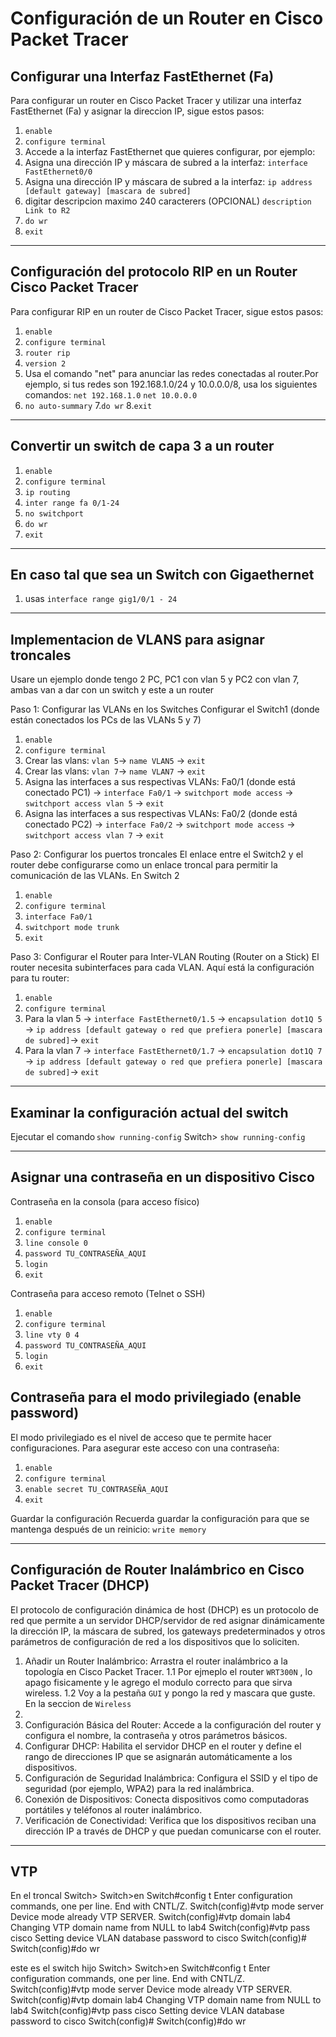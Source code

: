 # Configuración de un Router en Cisco Packet Tracer

## Configurar una Interfaz FastEthernet (Fa)

Para configurar un router en Cisco Packet Tracer y utilizar una interfaz FastEthernet (Fa) y asignar la direccion IP, sigue estos pasos:

1. `enable`
2. `configure terminal`
3. Accede a la interfaz FastEthernet que quieres configurar, por ejemplo:
4. Asigna una dirección IP y máscara de subred a la interfaz: `interface FastEthernet0/0`
5. Asigna una dirección IP y máscara de subred a la interfaz: `ip address [default gateway] [mascara de subred]`
6. digitar descripcion maximo 240 caracterers (OPCIONAL) `description Link to R2`
7. `do wr`
8. `exit`

---

## Configuración del protocolo RIP en un Router Cisco Packet Tracer

Para configurar RIP en un router de Cisco Packet Tracer, sigue estos pasos:

1. `enable`
2. `configure terminal`
3. `router rip`
4. `version 2`
5. Usa el comando "net" para anunciar las redes conectadas al router.Por ejemplo, si tus redes son 192.168.1.0/24 y 10.0.0.0/8, usa los siguientes comandos:
`net 192.168.1.0`
`net 10.0.0.0`
6. `no auto-summary`
7.`do wr`
8.`exit`

---
## Convertir un switch de capa 3 a un router
1. `enable`
2. `configure terminal`
3. `ip routing`
4. `inter range fa 0/1-24`
5. `no switchport`
6. `do wr`
7. `exit`
---
## En caso tal que sea un Switch con Gigaethernet
1. usas `interface range gig1/0/1 - 24`
---
## Implementacion de VLANS para asignar troncales 
Usare un ejemplo donde tengo 2 PC, PC1 con vlan 5 y PC2 con vlan 7, ambas van a dar con un switch y este a un router

Paso 1: Configurar las VLANs en los Switches
Configurar el Switch1 (donde están conectados los PCs de las VLANs 5 y 7)
1. `enable`
2. `configure terminal`
3. Crear las vlans: `vlan 5`-> `name VLAN5` -> `exit`
4. Crear las vlans: `vlan 7`-> `name VLAN7` -> `exit`
5. Asigna las interfaces a sus respectivas VLANs: Fa0/1 (donde está conectado PC1) -> `interface Fa0/1` -> `switchport mode access` -> `switchport access vlan 5` -> `exit`
6. Asigna las interfaces a sus respectivas VLANs: Fa0/2 (donde está conectado PC2) -> `interface Fa0/2` -> `switchport mode access` -> `switchport access vlan 7` -> `exit`

Paso 2: Configurar los puertos troncales
El enlace entre el Switch2 y el router debe configurarse como un enlace troncal para permitir la comunicación de las VLANs.
En Switch 2
1. `enable`
2. `configure terminal`
3. `interface Fa0/1`
4. `switchport mode trunk`
5. `exit`

Paso 3: Configurar el Router para Inter-VLAN Routing (Router on a Stick)
El router necesita subinterfaces para cada VLAN. Aquí está la configuración para tu router:
1. `enable`
2. `configure terminal`
3. Para la vlan 5 -> `interface FastEthernet0/1.5` -> `encapsulation dot1Q 5` -> `ip address [default gateway o red que prefiera ponerle] [mascara de subred]`-> `exit`
4. Para la vlan 7 -> `interface FastEthernet0/1.7` -> `encapsulation dot1Q 7` -> `ip address [default gateway o red que prefiera ponerle] [mascara de subred]`-> `exit`
---
## Examinar la configuración actual del switch 
Ejecutar el comando `show running-config`
Switch> `show running-config`

---
## Asignar una contraseña en un dispositivo Cisco
Contraseña en la consola (para acceso físico)
1. `enable`
2. `configure terminal`
3. `line console 0`
4. `password TU_CONTRASEÑA_AQUI`
5. `login`
6. `exit`

Contraseña para acceso remoto (Telnet o SSH)
1. `enable`
2. `configure terminal`
3. `line vty 0 4`
4. `password TU_CONTRASEÑA_AQUI`
5. `login`
6. `exit`

## Contraseña para el modo privilegiado (enable password)
El modo privilegiado es el nivel de acceso que te permite hacer configuraciones. Para asegurar este acceso con una contraseña:
1. `enable`
2. `configure terminal`
3. `enable secret TU_CONTRASEÑA_AQUI`
4. `exit`

Guardar la configuración
Recuerda guardar la configuración para que se mantenga después de un reinicio: `write memory`

---
## Configuración de Router Inalámbrico en Cisco Packet Tracer (DHCP)
El protocolo de configuración dinámica de host (DHCP) es un protocolo de red que permite a un servidor DHCP/servidor de red asignar dinámicamente la dirección IP, la máscara de subred, los gateways predeterminados y otros parámetros de configuración de red a los dispositivos que lo soliciten.
1. Añadir un Router Inalámbrico: Arrastra el router inalámbrico a la topología en Cisco Packet Tracer.
1.1 Por ejmeplo el router `WRT300N` , lo apago fisicamente y le agrego el modulo correcto para que sirva wireless.
1.2 Voy a la pestaña `GUI` y pongo la red y mascara que guste. En la seccion de `Wireless`   
3. 
4. Configuración Básica del Router: Accede a la configuración del router y configura el nombre, la contraseña y otros parámetros básicos.
5. Configurar DHCP: Habilita el servidor DHCP en el router y define el rango de direcciones IP que se asignarán automáticamente a los dispositivos.
6. Configuración de Seguridad Inalámbrica: Configura el SSID y el tipo de seguridad (por ejemplo, WPA2) para la red inalámbrica.
7. Conexión de Dispositivos: Conecta dispositivos como computadoras portátiles y teléfonos al router inalámbrico.
8. Verificación de Conectividad: Verifica que los dispositivos reciban una dirección IP a través de DHCP y que puedan comunicarse con el router.
---
## VTP
En el troncal 
Switch>
Switch>en
Switch#config t
Enter configuration commands, one per line.  End with CNTL/Z.
Switch(config)#vtp mode server
Device mode already VTP SERVER.
Switch(config)#vtp domain lab4
Changing VTP domain name from NULL to lab4
Switch(config)#vtp pass cisco
Setting device VLAN database password to cisco
Switch(config)#
Switch(config)#do wr

este es el switch hijo
Switch>
Switch>en
Switch#config t
Enter configuration commands, one per line.  End with CNTL/Z.
Switch(config)#vtp mode server
Device mode already VTP SERVER.
Switch(config)#vtp domain lab4
Changing VTP domain name from NULL to lab4
Switch(config)#vtp pass cisco
Setting device VLAN database password to cisco
Switch(config)#
Switch(config)#do wr
